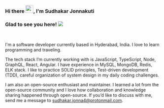 ### Hi there <img src="https://media.giphy.com/media/hvRJCLFzcasrR4ia7z/giphy.gif" width="25px">, I'm Sudhakar Jonnakuti

### Glad to see you here!  ![](https://visitor-badge.glitch.me/badge?page_id=sudhakar-diary.sudhakar-diary)

<br />

I'm a software developer currently based in Hyderabad, India. I love to learn programming and traveling.

The tech stack I’m currently working with is JavaScript, TypeScript, Node, GraphQL, React, Angular. I have experience in MySQL, MongoDB, Redis, ELK stack.
I like to practice SOLID principles, Test-driven development (TDD), careful organization of system design in my daily coding challenges.

I am also an open-source enthusiast and maintainer. I learned a lot from the open-source community and I love how collaboration and knowledge sharing 
happened through open-source. If you’d like to discuss with me, send me a message to sudhakar.jonna4@protonmail.com.

